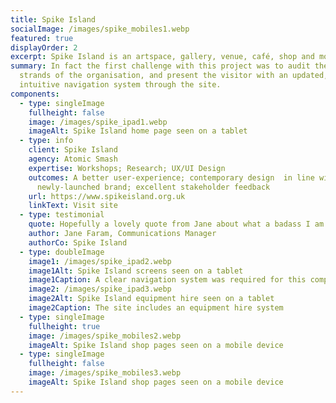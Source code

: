 ```yaml
---
title: Spike Island
socialImage: /images/spike_mobiles1.webp
featured: true
displayOrder: 2
excerpt: Spike Island is an artspace, gallery, venue, café, shop and more.
summary: In fact the first challenge with this project was to audit the many
  strands of the organisation, and present the visitor with an updated,
  intuitive navigation system through the site.
components:
  - type: singleImage
    fullheight: false
    image: /images/spike_ipad1.webp
    imageAlt: Spike Island home page seen on a tablet
  - type: info
    client: Spike Island
    agency: Atomic Smash
    expertise: Workshops; Research; UX/UI Design
    outcomes: A better user-experience; contemporary design  in line with a
      newly-launched brand; excellent stakeholder feedback
    url: https://www.spikeisland.org.uk
    linkText: Visit site
  - type: testimonial
    quote: Hopefully a lovely quote from Jane about what a badass I am.
    author: Jane Faram, Communications Manager
    authorCo: Spike Island
  - type: doubleImage
    image1: /images/spike_ipad2.webp
    image1Alt: Spike Island screens seen on a tablet
    image1Caption: A clear navigation system was required for this complex site
    image2: /images/spike_ipad3.webp
    image2Alt: Spike Island equipment hire seen on a tablet
    image2Caption: The site includes an equipment hire system
  - type: singleImage
    fullheight: true
    image: /images/spike_mobiles2.webp
    imageAlt: Spike Island shop pages seen on a mobile device
  - type: singleImage
    fullheight: false
    image: /images/spike_mobiles3.webp
    imageAlt: Spike Island shop pages seen on a mobile device
---
```

